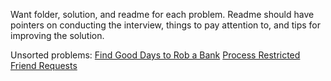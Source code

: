 Want folder, solution, and readme for each problem. Readme should have pointers on conducting the interview, things to pay attention to, and tips for improving the solution.

Unsorted problems:
[Find Good Days to Rob a Bank](https://leetcode.com/problems/find-good-days-to-rob-the-bank/description/)
[Process Restricted Friend Requests](https://leetcode.com/problems/process-restricted-friend-requests/description/)